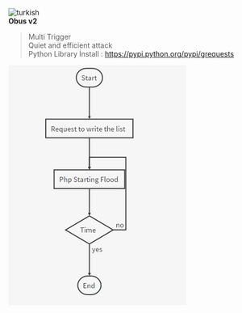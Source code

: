 
![turkish](https://i.ytimg.com/vi/WCOS9QejlSo/maxresdefault.jpg)
<br>
**Obus v2**
 
> Multi Trigger<br>
> Quiet and efficient attack<br>
> Python Library İnstall : https://pypi.python.org/pypi/grequests <br>

![plan](plan.png)
